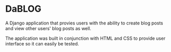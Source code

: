 # DaBLOG

A Django application that provies users with the ability to create blog posts and view other users' blog posts as well.

The application was built in conjunction with HTML and CSS to provide user interface so it can easily be tested.